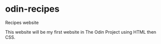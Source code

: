 # odin-recipes
Recipes website

This website will be my first website in The Odin Project using HTML then CSS.